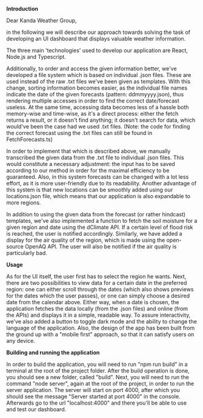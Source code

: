 <b>Introduction</b>

Dear Kanda Weather Group,

in the following we will describe our approach towards solving the task of developing an UI dashboard that displays valuable weather information.

The three main 'technologies' used to develop our application are React, Node.js and Typescript. 

Additionally, to order and access the given information better, we've developed a file system which is based on individual .json files. These are used instead of the raw .txt files we've been given as templates. With this change, sorting information becomes easier, as the individual file names indicate the date of the given forecasts (pattern: ddmmyyyy.json), thus rendering multiple accesses in order to find the correct date/forecast useless. At the same time, accessing data becomes less of a hassle both memory-wise and time-wise, as it's a direct process: either the fetch returns a result, or it doesn't find anything; it doesn't search for data, which would've been the case had we used .txt files.
(Note: the code for finding the correct forecast using the .txt files can still be found in FetchForecasts.ts)

In order to implement that which is described above, we manually transcribed the given data from the .txt file to individual .json files. This would constitute a necessary adjustment: the input has to be saved according to our method in order for the maximal efficiency to be guaranteed. Also, in this system forecasts can be changed with a lot less effort, as it is more user-friendly due to its readability. Another advantage of this system is that new locations can be smoothly added using our locations.json file, which means that our application is also expandable to more regions.

In addition to using the given data from the forecast (or rather hindcast) templates, we've also implemented a function to fetch the soil moisture for a given region and date using the dClimate API. If a certain level of flood risk is reached, the user is notified accordingly. Similarly, we have added a display for the air quality of the region, which is made using the open-source OpenAQ API. The user will also be notified if the air quality is particularly bad. 

<b>Usage</b>

As for the UI itself, the user first has to select the region he wants. Next, there are two possibilities to view data for a certain date in the preferred region: one can either scroll through the dates (which also shows previews for the dates which the user passes), or one can simply choose a desired date from the calendar above. Either way, when a date is chosen, the application fetches the data locally (from the .json files) and online (from the APIs) and displays it in a simple, readable way. To assure interactivity, we've also added a button to toggle dark mode and the ability to change the language of the application. Also, the design of the app has been built from the ground up with a "mobile first" approach, so that it can satisfy users on any device.

<b>Building and running the application</b>

In order to build the application, you will need to run "npm run build" in a terminal at the root of the project folder. After the build operation is done, you should see a new folder, called "build". Next, you will need to run the command "node server", again at the root of the project, in order to run the server application. The server will start on port 4000, after which you should see the message "Server started at port 4000" in the console. Afterwards go to the url "localhost:4000" and there you'll be able to use and test our dashboard.

